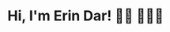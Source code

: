 # Hi, I'm Erin Dar! 👋🏾 👩🏾‍💻

<!---
ErinDar/ErinDar is a ✨ special ✨ repository because its `README.md` (this file) appears on your GitHub profile.
You can click the Preview link to take a look at your changes.
--->
